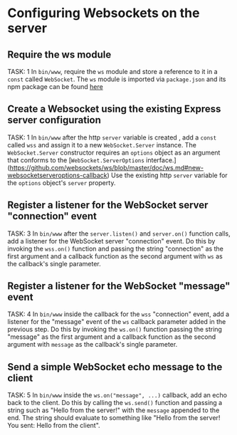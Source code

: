 # Configuring Websockets on the server

## Require the ws module
TASK: 1
In `bin/www`, require the `ws` module and store a reference to it in a `const` called `WebSocket`. The `ws` module is imported via `package.json` and its npm package can be found [here](https://www.npmjs.com/package/ws)

## Create a Websocket using the existing Express server configuration
TASK: 1
In `bin/www` after the http `server` variable is created , add a `const` called `wss` and assign it to a new 
`WebSocket.Server` instance. The `WebSocket.Server` constructor requires an `options` object as an argument that conforms to the [`WebSocket.ServerOptions` interface.] (https://github.com/websockets/ws/blob/master/doc/ws.md#new-websocketserveroptions-callback) Use the existing http `server` variable
for the `options` object's `server` property.

## Register a listener for the WebSocket server "connection" event
TASK: 3
In `bin/www` after the `server.listen()` and `server.on()` function calls, add a listener for the WebSocket server "connection" event. Do this by invoking the `wss.on()` function and passing the string "connection" as the first argument and a callback function as the second argument with `ws` as the callback's single parameter.

## Register a listener for the WebSocket "message" event
TASK: 4
In `bin/www` inside the callback for the `wss` "connection" event, add a listener for the "message" event of the `ws` callback parameter added in the previous step. Do this by invoking the `ws.on()` function passing the string "message" as the first argument and a callback function as the second argument with `message` as the callback's single parameter.

## Send a simple WebSocket echo message to the client
TASK: 5
In `bin/www` inside the `ws.on("message", ...)` callback, add an echo back to the client. Do this by calling the `ws.send()` function and passing a string such as "Hello from the server!" with the `message` appended to the end. The string should evaluate to something like "Hello from the server! You sent: Hello from the client".
